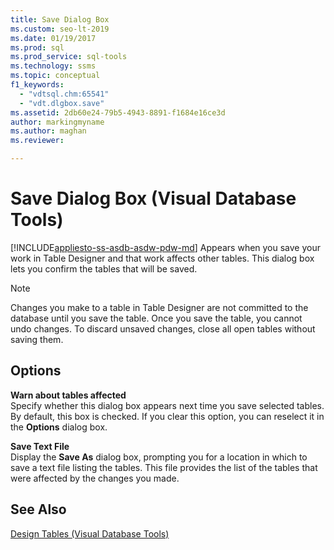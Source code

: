 ```yaml
---
title: Save Dialog Box
ms.custom: seo-lt-2019
ms.date: 01/19/2017
ms.prod: sql
ms.prod_service: sql-tools
ms.technology: ssms
ms.topic: conceptual
f1_keywords: 
  - "vdtsql.chm:65541"
  - "vdt.dlgbox.save"
ms.assetid: 2db60e24-79b5-4943-8891-f1684e16ce3d
author: markingmyname
ms.author: maghan
ms.reviewer: 

---
```

# Save Dialog Box (Visual Database Tools)
[!INCLUDE[appliesto-ss-asdb-asdw-pdw-md](../../includes/appliesto-ss-asdb-asdw-pdw-md.md)]
Appears when you save your work in Table Designer and that work affects other tables. This dialog box lets you confirm the tables that will be saved.  
  
> [!NOTE]  
> Changes you make to a table in Table Designer are not committed to the database until you save the table. Once you save the table, you cannot undo changes. To discard unsaved changes, close all open tables without saving them.  
  
## Options  
**Warn about tables affected**  
Specify whether this dialog box appears next time you save selected tables. By default, this box is checked. If you clear this option, you can reselect it in the **Options** dialog box.  
  
**Save Text File**  
Display the **Save As** dialog box, prompting you for a location in which to save a text file listing the tables. This file provides the list of the tables that were affected by the changes you made.  
  
## See Also  
[Design Tables &#40;Visual Database Tools&#41;](../../ssms/visual-db-tools/design-tables-visual-database-tools.md)  
  
